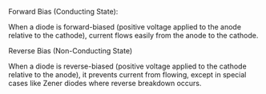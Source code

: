 Forward Bias (Conducting State):

When a diode is forward-biased (positive voltage applied to the anode relative to the cathode), current flows easily from the anode to the cathode.

Reverse Bias (Non-Conducting State)

When a diode is reverse-biased (positive voltage applied to the cathode relative to the anode), it prevents current from flowing, except in special cases like Zener diodes where reverse breakdown occurs.
